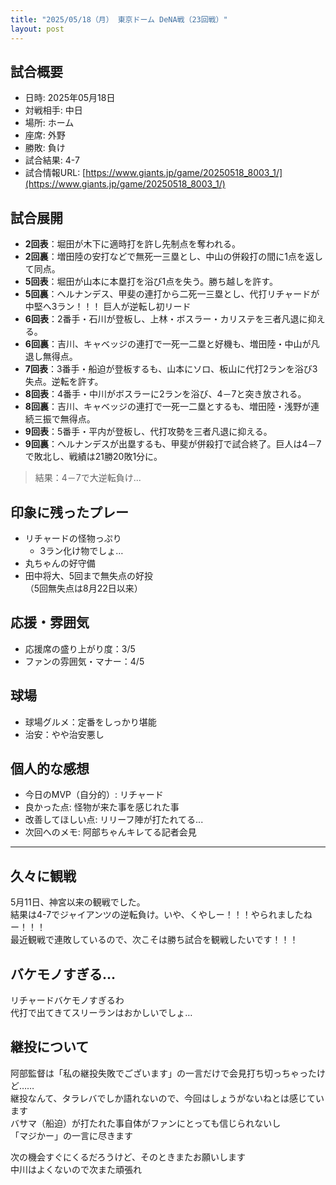 ```yaml
---
title: "2025/05/18（月） 東京ドーム DeNA戦（23回戦）"
layout: post
---
```


## 試合概要

- 日時: 2025年05月18日
- 対戦相手: 中日
- 場所: ホーム
- 座席: 外野
- 勝敗: 負け
- 試合結果: 4-7
- 試合情報URL: [https://www.giants.jp/game/20250518_8003_1/](https://www.giants.jp/game/20250518_8003_1/)

<!--more-->

## 試合展開
* **2回表**：堀田が木下に適時打を許し先制点を奪われる。
* **2回裏**：増田陸の安打などで無死一三塁とし、中山の併殺打の間に1点を返して同点。
* **5回表**：堀田が山本に本塁打を浴び1点を失う。勝ち越しを許す。
* **5回裏**：ヘルナンデス、甲斐の連打から二死一三塁とし、代打リチャードが中堅へ3ラン！！！ 巨人が逆転し初リード
* **6回表**：2番手・石川が登板し、上林・ボスラー・カリステを三者凡退に抑える。
* **6回裏**：吉川、キャベッジの連打で一死一二塁と好機も、増田陸・中山が凡退し無得点。
* **7回表**：3番手・船迫が登板するも、山本にソロ、板山に代打2ランを浴び3失点。逆転を許す。
* **8回表**：4番手・中川がボスラーに2ランを浴び、4－7と突き放される。
* **8回裏**：吉川、キャベッジの連打で一死一二塁とするも、増田陸・浅野が連続三振で無得点。
* **9回表**：5番手・平内が登板し、代打攻勢を三者凡退に抑える。
* **9回裏**：ヘルナンデスが出塁するも、甲斐が併殺打で試合終了。巨人は4－7で敗北し、戦績は21勝20敗1分に。

> 結果：4－7で大逆転負け...

## 印象に残ったプレー
- リチャードの怪物っぷり
  - 3ラン化け物でしょ… 
- 丸ちゃんの好守備  
- 田中将大、5回まで無失点の好投  
（5回無失点は8月22日以来）

## 応援・雰囲気
- 応援席の盛り上がり度：3/5  
- ファンの雰囲気・マナー：4/5

## 球場
- 球場グルメ：定番をしっかり堪能  
- 治安：やや治安悪し  

## 個人的な感想

- 今日のMVP（自分的）: リチャード
- 良かった点: 怪物が来た事を感じれた事
- 改善してほしい点: リリーフ陣が打たれてる...
- 次回へのメモ: 阿部ちゃんキレてる記者会見

---

## 久々に観戦

5月11日、神宮以来の観戦でした。  
結果は4-7でジャイアンツの逆転負け。いや、くやしー！！！やられましたねー！！！  
最近観戦で連敗しているので、次こそは勝ち試合を観戦したいです！！！

## バケモノすぎる…

リチャードバケモノすぎるわ  
代打で出てきてスリーランはおかしいでしょ…  

## 継投について

阿部監督は「私の継投失敗でございます」の一言だけで会見打ち切っちゃったけど……  
継投なんて、タラレバでしか語れないので、今回はしょうがないねとは感じています  
バサマ（船迫）が打たれた事自体がファンにとっても信じられないし  
「マジかー」の一言に尽きます  
  
次の機会すぐにくるだろうけど、そのときまたお願いします  
中川はよくないので次また頑張れ
